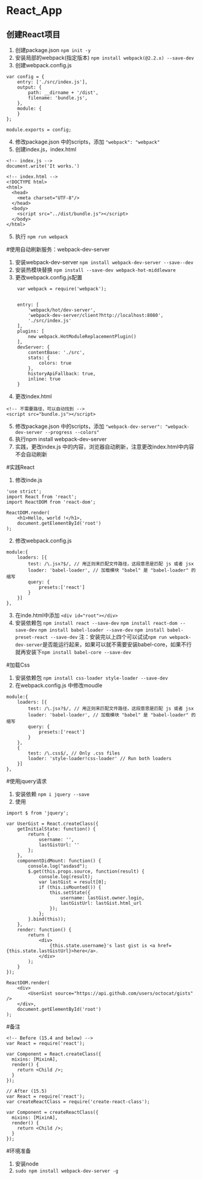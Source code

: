 # React_App

## 创建React项目

1. 创建package.json
`npm init -y`
2. 安装局部的webpack(指定版本)
`npm install webpack(@2.2.x) --save-dev`
3. 创建webpack.config.js
```
var config = {
    entry: ['./src/index.js'],
    output: {
        path: __dirname + '/dist',
        filename: 'bundle.js',
    },
    module: {
    }
};

module.exports = config;
```
4. 修改package.json 中的scripts，添加
` "webpack": "webpack" `
5. 创建index.js，index.html
```
<!-- index.js -->
document.write('It works.')
```
```
<!-- index.html -->
<!DOCTYPE html>
<html>
  <head>
    <meta charset="UTF-8"/>
  </head>
  <body>
    <script src="../dist/bundle.js"></script>
  </body>
</html>
```
5. 执行
` npm run webpack `


#使用自动刷新服务：webpack-dev-server
1. 安装webpack-dev-server
`npm install webpack-dev-server --save--dev`
2. 安装热模块替换
`npm install --save-dev webpack-hot-middleware`
3. 更改webpack.config.js配置
```
    var webpack = require('webpack');


    entry: [
        'webpack/hot/dev-server',
        'webpack-dev-server/client?http://localhost:8080',
        './src/index.js'
    ],
    plugins: [
        new webpack.HotModuleReplacementPlugin()
    ],
    devServer: {
        contentBase: './src',
        stats: { 
            colors: true 
        },
        historyApiFallback: true,
        inline: true
    }
```
4. 更改index.html
```
<!-- 不需要路径，可以自动找到 -->
<script src="bundle.js"></script>
```
5. 修改package.json 中的scripts，添加
`"webpack-dev-server": "webpack-dev-server --progress --colors"`
6. 执行npm install webpack-dev-server
7. 实践，更改index.js 中的内容，浏览器自动刷新，注意更改index.html中内容不会自动刷新


#实践React
1. 修改inde.js
```
'use strict';
import React from 'react';
import ReactDOM from 'react-dom';

ReactDOM.render(
    <h1>Hello, world !</h1>,
    document.getElementById('root')
);

```
2. 修改webpack.config.js
```
module:{
    loaders: [{
        test: /\.jsx?$/, // 用正则来匹配文件路径，这段意思是匹配 js 或者 jsx
        loader: 'babel-loader', // 加载模块 "babel" 是 "babel-loader" 的缩写
        query: {
            presets:['react']
        }
    }]
},
```
3. 在inde.html中添加
`<div id="root"></div>`
4. 安装依赖包
`npm install react --save-dev`
`npm install react-dom --save-dev`
`npm install babel-loader --save-dev`
`npm install babel-preset-react --save-dev`
注：安装完以上四个可以试试`npm run webpack-dev-server`是否能运行起来，如果可以就不需要安装babel-core，如果不行就再安装下`npm install babel-core --save-dev`

#加载Css
1. 安装依赖包
`npm install css-loader style-loader --save-dev`
2. 在webpack.config.js 中修改moudle
```
module:{
    loaders: [{
        test: /\.jsx?$/, // 用正则来匹配文件路径，这段意思是匹配 js 或者 jsx
        loader: 'babel-loader', // 加载模块 "babel" 是 "babel-loader" 的缩写
        query: {
            presets:['react']
        }
    }, 
    {
        test: /\.css$/, // Only .css files
        loader: 'style-loader!css-loader' // Run both loaders
    }]
},
```

#使用jquery请求
1. 安装依赖
`npm i jquery --save`
2. 使用
```
import $ from 'jquery';

var UserGist = React.createClass({
    getInitialState: function() {
        return {
            username: '',
            lastGistUrl: ''
        };
    },
    componentDidMount: function() {
        console.log("asdasd");
        $.get(this.props.source, function(result) {
            console.log(result);
            var lastGist = result[0];
            if (this.isMounted()) {
                this.setState({
                    username: lastGist.owner.login,
                    lastGistUrl: lastGist.html_url
                });
            };
        }.bind(this));
    },
    render: function() {
        return (
            <div>
                {this.state.username}'s last gist is <a href={this.state.lastGistUrl}>here</a>.
            </div>
        );
    }
});

ReactDOM.render(
    <div>
        <UserGist source="https://api.github.com/users/octocat/gists" />
    </div>,
    document.getElementById('root')
);
```

#备注
```
<!-- Before (15.4 and below) -->
var React = require('react');

var Component = React.createClass({
  mixins: [MixinA],
  render() {
    return <Child />;
  }
});

// After (15.5)
var React = require('react');
var createReactClass = require('create-react-class');

var Component = createReactClass({
  mixins: [MixinA],
  render() {
    return <Child />;
  }
});
```


#环境准备
1. 安装node
2. `sudo npm install webpack-dev-server -g`
